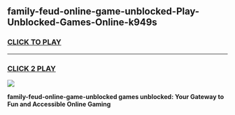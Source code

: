 
## family-feud-online-game-unblocked-Play-Unblocked-Games-Online-k949s
<h3>
<a href="https://premium76.site?title=family-feud-online-game-unblocked&ref=24A">CLICK TO PLAY</a></h3>
<hr>

<h3>
<a href="https://premium76.site?title=family-feud-online-game-unblocked&ref=24A">CLICK 2 PLAY</a>
  
</h3>

<a href="https://premium76.site?title=family-feud-online-game-unblocked&ref=24A"><img src="https://clearcache.store/games.png"></a>


**family-feud-online-game-unblocked games unblocked: Your Gateway to Fun and Accessible Online Gaming**
